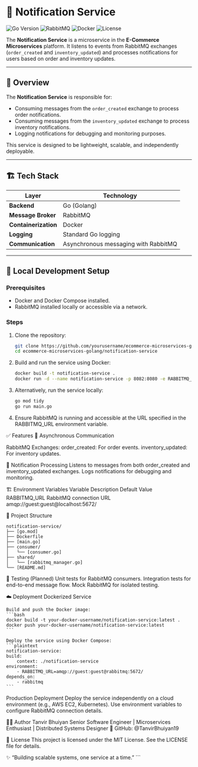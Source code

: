 # 🔔 Notification Service

![Go Version](https://img.shields.io/badge/Go-1.23.4-blue)
![RabbitMQ](https://img.shields.io/badge/RabbitMQ-3.x-orange)
![Docker](https://img.shields.io/badge/Dockerized-yes-blue)
![License](https://img.shields.io/badge/License-MIT-green.svg)

The **Notification Service** is a microservice in the **E-Commerce Microservices** platform. It listens to events from RabbitMQ exchanges (`order_created` and `inventory_updated`) and processes notifications for users based on order and inventory updates.

---

## 🧠 Overview

The **Notification Service** is responsible for:
- Consuming messages from the `order_created` exchange to process order notifications.
- Consuming messages from the `inventory_updated` exchange to process inventory notifications.
- Logging notifications for debugging and monitoring purposes.

This service is designed to be lightweight, scalable, and independently deployable.

---

## 🏗️ Tech Stack

| Layer              | Technology                              |
|--------------------|------------------------------------------|
| **Backend**        | Go (Golang)                             |
| **Message Broker** | RabbitMQ                                |
| **Containerization**| Docker                                  |
| **Logging**        | Standard Go logging                     |
| **Communication**  | Asynchronous messaging with RabbitMQ    |

---

## 🚀 Local Development Setup

### Prerequisites
- Docker and Docker Compose installed.
- RabbitMQ installed locally or accessible via a network.

### Steps

1. Clone the repository:
   ```bash
   git clone https://github.com/yourusername/ecommerce-microservices-golang.git
   cd ecommerce-microservices-golang/notification-service
   ```

2. Build and run the service using Docker:
    ```bash
    docker build -t notification-service .
    docker run -d --name notification-service -p 8082:8080 -e RABBITMQ_URL=amqp://guest:guest@localhost:5672/ notification-service
    ```

3. Alternatively, run the service locally:
    ```bash
    go mod tidy
    go run main.go
    ```

4. Ensure RabbitMQ is running and accessible at the URL specified in the RABBITMQ_URL environment variable.


✅ Features
🔄 Asynchronous Communication

RabbitMQ Exchanges:
    order_created: For order events.
    inventory_updated: For inventory updates.

🔔 Notification Processing
    Listens to messages from both order_created and inventory_updated exchanges.
    Logs notifications for debugging and monitoring.

🏗️ Environment Variables
Variable	Description	Default Value
RABBITMQ_URL	RabbitMQ connection URL	amqp://guest:guest@localhost:5672/

📂 Project Structure
```plaintext
notification-service/
├── [go.mod]
├── Dockerfile
├── [main.go]
├── consumer/
│   └── [consumer.go]
├── shared/
│   └── [rabbitmq_manager.go]
└── [README.md]
```

🧪 Testing (Planned)
    Unit tests for RabbitMQ consumers.
    Integration tests for end-to-end message flow.
    Mock RabbitMQ for isolated testing.

☁️ Deployment
    Dockerized Service

    Build and push the Docker image:
    ```bash
    docker build -t your-docker-username/notification-service:latest .
    docker push your-docker-username/notification-service:latest
    ```

    Deploy the service using Docker Compose:
    ```plaintext
    notification-service:
    build:
        context: ./notification-service
    environment:
        - RABBITMQ_URL=amqp://guest:guest@rabbitmq:5672/
    depends_on:
        - rabbitmq
    ```

Production Deployment
    Deploy the service independently on a cloud environment (e.g., AWS EC2, Kubernetes).
    Use environment variables to configure RabbitMQ connection details.
    
👨‍💻 Author
Tanvir Bhuiyan
Senior Software Engineer | Microservices Enthusiast | Distributed Systems Designer
🔗 GitHub: @TanvirBhuiyan19

📄 License
This project is licensed under the MIT License. See the LICENSE file for details.

✨ “Building scalable systems, one service at a time.” ```